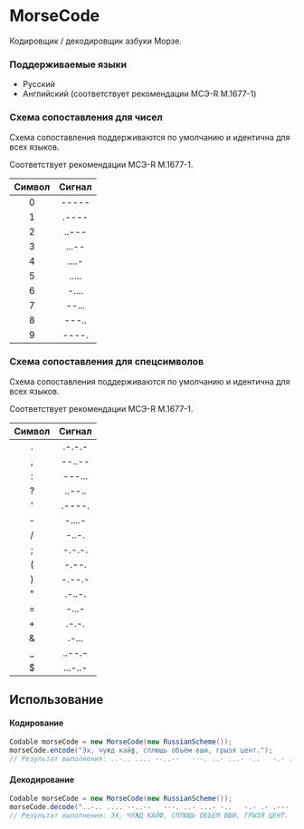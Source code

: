 # MorseCode

Кодировщик / декодировщик азбуки Морзе.

### Поддерживаемые языки

* Русский
* Английский (соответствует рекомендации МСЭ-R M.1677-1)

### Схема сопоставления для чисел

Схема сопоставления поддерживаются по умолчанию и идентична для всех языков.

Соответствует рекомендации МСЭ-R M.1677-1.

| Символ | Сигнал |
|:------:|:------:|
|   0    | -----  |
|   1    | .----  |
|   2    | ..---  |
|   3    | ...--  |
|   4    | ....-  |
|   5    | .....  |
|   6    | -....  |
|   7    | --...  |
|   8    | ---..  |
|   9    | ----.  |

### Схема сопоставления для спецсимволов

Схема сопоставления поддерживаются по умолчанию и идентична для всех языков.

Соответствует рекомендации МСЭ-R M.1677-1.

| Символ | Сигнал  |
|:------:|:-------:|
|   .    | .-.-.-  |
|   ,    | --..--  |
|   :    | ---...  |
|   ?    | ..--..  |
|   '    | .----.  |
|   -    | -....-  |
|   /    |  -..-.  |
|   ;    | -.-.-.  |
|   (    |  -.--.  |
|   )    | -.--.-  |
|   \"   | .-..-.  |
|   =    |  -...-  |
|   +    |  .-.-.  |
|   &    |  .-...  |
|   _    | ..--.-  |
|   $    | ...-..- |

## Использование

#### Кодирование

```java
Codable morseCode = new MorseCode(new RussianScheme());
morseCode.encode("Эх, чужд кайф, сплющь объём вши, грызя цент.");
// Результат выполнения: ..-.. .... --..--   ---. ..- ...- -..   -.- .- .--- ..-. --..--   ... .--. .-.. ..-- --.- -..-   --- -... .--.-. . --   .-- ---- .. --..--   --. .-. -.-- --.. .-.-   -.-. . -. - .-.-.-
```

#### Декодирование

```java
Codable morseCode = new MorseCode(new RussianScheme());
morseCode.decode("..-.. .... --..--   ---. ..- ...- -..   -.- .- .--- ..-. --..--   ... .--. .-.. ..-- --.- -..-   --- -... .--.-. . --   .-- ---- .. --..--   --. .-. -.-- --.. .-.-   -.-. . -. - .-.-.-");
// Результат выполнения: ЭХ, ЧУЖД КАЙФ, СПЛЮЩЬ ОБЪЕМ ВШИ, ГРЫЗЯ ЦЕНТ.
```
